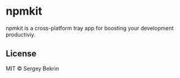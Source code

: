 # npmkit

npmkit is a cross-platform tray app for boosting your development productiviy.

## License

MIT &copy; Sergey Bekrin
